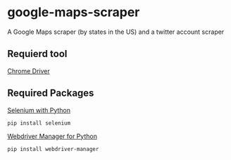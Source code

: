 # google-maps-scraper
A Google Maps scraper (by states in the US) and a twitter account scraper


## Requierd tool
[Chrome Driver](https://chromedriver.chromium.org/)

## Required Packages
[Selenium with Python](https://selenium-python.readthedocs.io/)
```
pip install selenium
```
[Webdriver Manager for Python](https://pypi.org/project/webdriver-manager/)
```
pip install webdriver-manager
```
